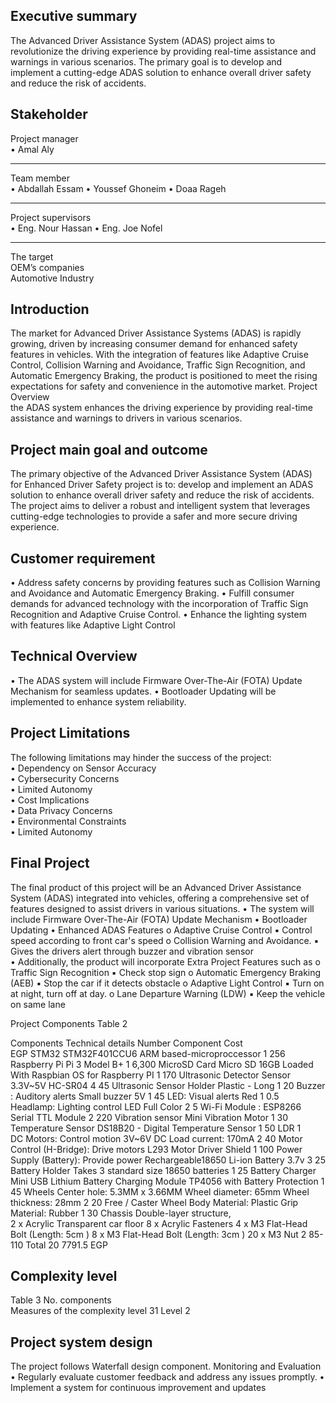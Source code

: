 Executive summary 
-----------------------------------------------------------------------

The Advanced Driver Assistance System (ADAS) project aims to revolutionize the driving experience 
by providing real-time assistance and warnings in various scenarios. The primary goal is to develop 
and implement a cutting-edge ADAS solution to enhance overall driver safety and reduce the risk of 
accidents. 

Stakeholder  
---------------------------------------------------------------------------------------------
Project manager  
• Amal Aly 
_________________________________________
Team member  
• Abdallah Essam 
• Youssef Ghoneim 
• Doaa Rageh 

________________________________________
Project supervisors  
• Eng. Nour Hassan 
• Eng. Joe Nofel
________________________________________

The target  
OEM’s companies  
Automotive Industry 

Introduction  
-----------------------------------------------------------------------

The market for Advanced Driver Assistance Systems (ADAS) is rapidly growing, driven by 
increasing consumer demand for enhanced safety features in vehicles. With the integration of 
features like Adaptive Cruise Control, Collision Warning and Avoidance, Traffic Sign Recognition, 
and Automatic Emergency Braking, the product is positioned to meet the rising expectations for 
safety and convenience in the automotive market. 
Project Overview  
the ADAS system enhances the driving experience by providing real-time assistance and 
warnings to drivers in various scenarios.

Project main goal and outcome  
-----------------------------------------------------------------------

The primary objective of the Advanced Driver Assistance System (ADAS) for Enhanced Driver 
Safety project is to: develop and implement an ADAS solution to enhance overall driver safety 
and reduce the risk of accidents. 
The project aims to deliver a robust and intelligent system that leverages cutting-edge 
technologies to provide a safer and more secure driving experience. 

Customer requirement  
-----------------------------------------------------------------------

• Address safety concerns by providing features such as Collision Warning and Avoidance 
and Automatic Emergency Braking. 
• Fulfill consumer demands for advanced technology with the incorporation of Traffic Sign 
Recognition and Adaptive Cruise Control. 
• Enhance the lighting system with features like Adaptive Light Control 

Technical Overview 
-----------------------------------------------------------------------

• The ADAS system will include Firmware Over-The-Air (FOTA) Update Mechanism for 
seamless updates. 
• Bootloader Updating will be implemented to enhance system reliability. 

Project Limitations  
-----------------------------------------------------------------------

The following limitations may hinder the success of the project:  
• Dependency on Sensor Accuracy  
• Cybersecurity Concerns  
• Limited Autonomy  
• Cost Implications  
• Data Privacy Concerns  
• Environmental Constraints  
• Limited Autonomy 
 
Final Project  
-----------------------------------------------------------------------

The final product of this project will be an Advanced Driver Assistance System (ADAS) 
integrated into vehicles, offering a comprehensive set of features designed to assist drivers in 
various situations. 
• The system will include Firmware Over-The-Air (FOTA) Update Mechanism 
• Bootloader Updating 
• Enhanced ADAS Features 
o Adaptive Cruise Control 
▪ Control speed according to front car's speed 
o Collision Warning and Avoidance. 
▪ Gives the drivers alert through buzzer and vibration sensor  
• Additionally, the product will incorporate Extra Project Features such as 
o Traffic Sign Recognition 
▪ Check stop sign 
o Automatic Emergency Braking (AEB) 
▪ Stop the car if it detects obstacle 
o Adaptive Light Control 
▪ Turn on at night, turn off at day. 
o Lane Departure Warning (LDW) 
▪ Keep the vehicle on same lane  
 
Project Components 
Table 2 
 
Components Technical details Number 
Component 
Cost   
EGP 
STM32  STM32F401CCU6 
ARM based-microproccessor 1 256 
Raspberry Pi Pi 3 Model B+ 1 6,300 
MicroSD Card Micro SD 16GB Loaded With Raspbian OS for 
Raspberry PI 1 170 
Ultrasonic Detector Sensor 3.3V~5V HC-SR04 4 45 
Ultrasonic Sensor Holder Plastic - Long 1 20 
Buzzer : Auditory alerts Small buzzer 5V 1 45 
LED: Visual alerts Red 1 0.5 
Headlamp: Lighting control LED Full Color 2 5 
Wi-Fi Module : ESP8266 Serial TTL Module 2 220 
Vibration sensor Mini Vibration Motor 1 30 
Temperature Sensor DS18B20 - Digital Temperature Sensor 1 50 
LDR  1  
DC Motors: Control motion 3V~6V DC 
 Load current: 170mA 2 40 
Motor Control (H-Bridge): 
Drive motors L293 Motor Driver Shield 1 100 
Power Supply (Battery): 
Provide power Rechargeable18650 Li-ion Battery 3.7v 3 25 
Battery Holder Takes 3 standard size 18650 batteries 1 25 
Battery Charger Mini USB Lithium Battery Charging Module 
TP4056 with Battery Protection 1 45 
Wheels 
Center hole: 5.3MM x 3.66MM 
Wheel diameter: 65mm 
Wheel thickness: 28mm 
2 20 
Free / Caster Wheel Body Material: Plastic 
Grip Material: Rubber 1 30 
Chassis 
Double-layer structure,  
 2 x Acrylic Transparent car floor 
8 x Acrylic Fasteners 
4 x M3 Flat-Head Bolt (Length: 5cm ) 
8 x M3 Flat-Head Bolt (Length: 3cm ) 
20 x M3 Nut 
2 85-110 
Total  20 7791.5 
 EGP 
 
Complexity level 
-----------------------------------------------------------------------
Table 3 
No. components  
Measures of the complexity level 
31 
Level 
2 


Project system design  
-----------------------------------------------------------------------

The project follows Waterfall design component. 
Monitoring and Evaluation 
• Regularly evaluate customer feedback and address any issues promptly. 
• Implement a system for continuous improvement and updates
